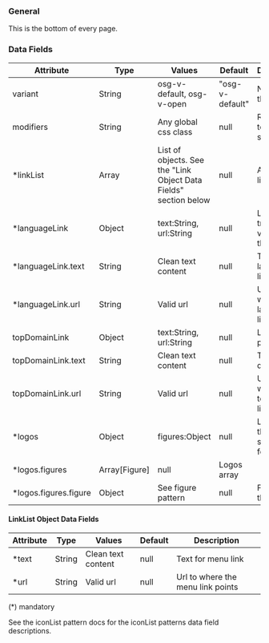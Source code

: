 ### General
This is the bottom of every page.


### Data Fields
| Attribute | Type | Values | Default | Description |
|---|---|---|---|---|
| variant | String  | osg-v-default, osg-v-open | "osg-v-default" | Name of the variant |
| modifiers | String | Any global css class | null | Root class to modify styles |
| *linkList | Array | List of objects. See the "Link Object Data Fields" section below | null | Array of link objects |
| *languageLink | Object | text:String, url:String | null | Link to a translated version of the site |
| *languageLink.text | String | Clean text content | null | Text for language link |
| *languageLink.url | String | Valid url | null | Url to where the language link points |
| topDomainLink | Object | text:String, url:String | null | Link to parent site |
| topDomainLink.text | String | Clean text content | null | Text for top domain link |
| topDomainLink.url | String | Valid url | null | Url to where the top domain link points |
| *logos | Object | figures:Object | null | Logos for the right side of the footer |
| *logos.figures | Array[Figure] | null | Logos array |
| *logos.figures.figure | Object | See figure pattern | null | Figures for the logos |


#### LinkList Object Data Fields
| Attribute | Type | Values | Default | Description |
|---|---|---|---|---|
| *text | String | Clean text content | null | Text for menu link |
| *url | String | Valid url | null | Url to where the menu link points |

(*) mandatory

See the iconList pattern docs for the iconList patterns data field descriptions.
